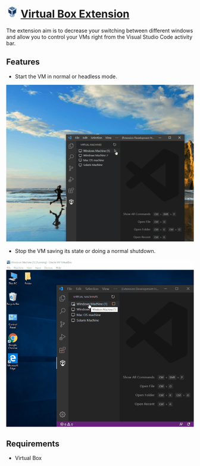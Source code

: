 # ![VirtualBox](images/virtualbox-icon.png) [Virtual Box Extension](https://marketplace.visualstudio.com/items?itemName=acherkashin.virtualbox-extension#overview)

The extension aim is to decrease your switching between different windows and allow you to control your VMs right from the Visual Studio Code activity bar.

## Features

- Start the VM in normal or headless mode.

![VirtualBox](images/running-vm.gif)

- Stop the VM saving its state or doing a normal shutdown.

![VirtualBox](images/stopping-vm.gif)

## Requirements

- Virtual Box
